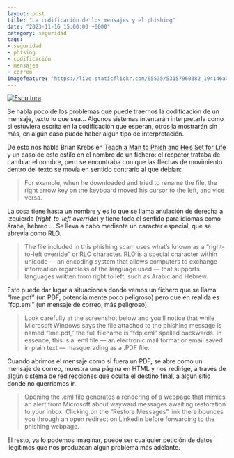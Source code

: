 ```yaml
---
layout: post
title: "La codificación de los mensajes y el phishing"
date: "2023-11-16 15:00:00 +0000"
category: seguridad
tags:
- seguridad
- phising
- codificación
- mensajes
- correo
imagefeature: 'https://live.staticflickr.com/65535/53157960382_194146a07e.jpg'
---
```

<a href="https://www.flickr.com/photos/fernand0/53157960382/" title="Escultura"><img src="https://live.staticflickr.com/65535/53157960382_194146a07e.jpg" alt="Escultura" class="img-responsive img-centered"></a>


Se habla poco de los problemas que puede traernos la codificación de un mensaje, texto lo que sea... Algunos sistemas intentarán interpretarla como si estuviera escrita en la codificación que esperan, otros la mostrarán sin más, en algún caso puede haber algún tipo de interpretación.

De esto nos habla Brian Krebs en [Teach a Man to Phish and He’s Set for Life](https://krebsonsecurity.com/2023/08/teach-a-man-to-phish-and-hes-set-for-life/) y un caso de este estilo en el nombre de un fichero: el recpetor trataba de cambiar el nombre, pero se encontraba con que las flechas de movimiento dentro del texto se movía en sentido contrario al que debían:

> For example, when he downloaded and tried to rename the file, the right arrow key on the keyboard moved his cursor to the left, and vice versa.

La cosa tiene hasta un nombre  y es lo que se llama anulación de derecha a izquierda (*right-to-left override*) y tiene todo el sentido para idiomas como árabe, hebreo ... Se lleva a cabo mediante un caracter especial, que se abrevia como RLO.

> The file included in this phishing scam uses what’s known as a “right-to-left override” or RLO character. RLO is a special character within unicode — an encoding system that allows computers to exchange information regardless of the language used — that supports languages written from right to left, such as Arabic and Hebrew.

Esto puede dar lugar a situaciones donde vemos un fichero que se llama “lme.pdf” (un PDF, potencialmente poco peligroso) pero que en realida es “fdp.eml” (un mensaje de correo, más peligroso).

> Look carefully at the screenshot below and you’ll notice that while Microsoft Windows says the file attached to the phishing message is named “lme.pdf,” the full filename is “fdp.eml” spelled backwards. In essence, this is a .eml file — an electronic mail format or email saved in plain text — masquerading as a .PDF file.

Cuando abrimos el mensaje como si fuera un PDF, se abre como un mensaje de correo, muestra una página en HTML y nos redirige, a través de algún sistema de redirecciones que oculta el destino final, a algún sitio donde no querríamos ir.

> Opening the .eml file generates a rendering of a webpage that mimics an alert from Microsoft about wayward messages awaiting restoration to your inbox. Clicking on the “Restore Messages” link there bounces you through an open redirect on LinkedIn before forwarding to the phishing webpage.

El resto, ya lo podemos imaginar, puede ser cualquier petición de datos ilegítimos que nos produzcan algún problema más adelante.



